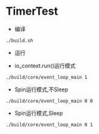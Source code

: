 # TimerTest

* 编译

```
./build.sh
```

* 运行

 * io\_context.run()运行模式

```
./build/core/event_loop_main 1
```

 * Spin运行模式,不Sleep

 ```
./build/core/event_loop_main 0 0
 ```


 * Spin运行模式,Sleep

 ```
 ./build/core/event_loop_main 0 1
 ```
